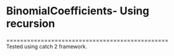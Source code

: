 # BinomialCoefficients- Using recursion
===============================================     
Tested using catch 2 framework.
